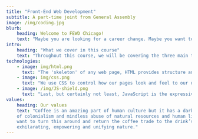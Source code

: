 ```yaml
---
title: "Front-End Web Development"
subtitle: A part-time joint from General Assembly
image: /img/coding.jpg
blurb:
    heading: Welcome to FEWD Chicago!
    text: "Maybe you are looking for a career change. Maybe you want to level-up in your current job. Perhaps your job has nothing to do with why you are here and you are simply curious and want to be able to build your own web projects."
intro:
    heading: "What we cover in this course"
    text: "Throughout this course, we will be covering the three main technologies that power the front-end of the web: HTML, CSS and JavaScript."
technologies:
    - image: img/html.png
      text: "The 'skeleton' of any web page, HTML provides structure and hierarchy for our layouts."
    - image: img/css.png
      text: "We use CSS to control how our pages look and feel to our users. By the end of the course, you may just feel like a magician given the power of this language."
    - image: /img/JS-shield.png
      text: "Last, but certainly not least, JavaScript is the expressive, dynamic language that powers everything from interactions and animations to server-side code."
values:
    heading: Our values
    text: "Coffee is an amazing part of human culture but it has a dark side too – one
    of colonialism and mindless abuse of natural resources and human lives. We
    want to turn this around and return the coffee trade to the drink’s
    exhilarating, empowering and unifying nature."
---
```


